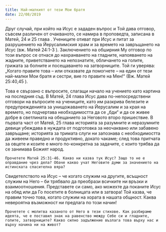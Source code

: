 ```yaml
---
title: Най-малкият от тези Мои братя
date: 22/08/2019
---
```


Друг случай, при който на Исус е зададен въпрос и Той дава отговор, съвсем различен от очакваното, се намира в проповедта, записана в Матей, 24 и 25 глава . Учениците отиват при Исус и питат за разрушението на Йерусалимския храм и за времето на завръщането на Исус (вж. Матей 24:1-3 ). Заключението на обширния Му отговор по този въпрос се отнася до нахранването на гладните, напояването на жадните, приветстването на непознатите, обличането на голите, грижата за болните и посещаването на затворниците. Той ги уверява: „Когато правите това – или отказвате да помогнете – на един от тези най-малки Мои братя и сестри, вие го правите на Мен!“ (Вж. Матей 25:40,45 ).

Това е свързано с въпросите, слагащи начало на учението като картина на последния съд. В Матей, 24 глава Исус дава по-непосредствени отговори на въпросите на учениците, като им разкрива белезите и предупрежденията за унищожаването на Йерусалим и за края на времето, но подчертава необходимостта да се „бди“ и да се живее добре в светлината на обещанието за Неговото второ пришествие. В първата част от Матей, 25 глава историята за разумните и неразумните девици убеждава в нуждата от подготовка за неочаквано или забавено завръщане; историята за тримата слуги ни запознава с необходимостта да живеем праведно и продуктивно, докато чакаме; след това притчата за овцете и козите е много по-конкретна за задачите, с които трябва да се занимава Божият народ.

`Прочетете Матей 25:31-46. Какво ни казва тук Исус? Защо то не е оправдание чрез дела? Обаче какво учат Неговите думи за значението на истинската спасителна вяра?`

Свидетелството на Исус – че когато служим на другите, всъщност служим на Него – би трябвало да преобрази всичките ни връзки и взаимоотношения. Представете си само, ако можехте да поканите Исус на обяд или да Го посетите в болницата или в затвора! Той казва, че правим точно това, когато служим на хората в нашата общност. Каква невероятна възможност ни предлага по този начин!

`Прочетете с молитва казаното от Него в тези стихове. Как разбираме идеята, че е поставил знак на равенство между Себе си и гладните, голите, затворниците? Какво силно задължение възлага това върху нас и върху начина ни на живот?`